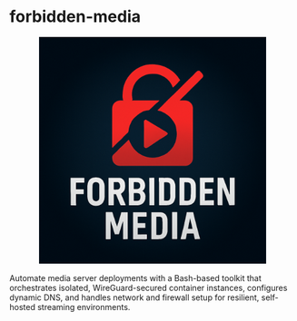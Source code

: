 # forbidden-media

<div align="center">
  <img src="assets/forbidden_media_logo.png" alt="Forbidden Media logo" width="400">
</div>



Automate media server deployments with a Bash-based toolkit that orchestrates isolated, WireGuard-secured container instances, configures dynamic DNS, and handles network and firewall setup for resilient, self-hosted streaming environments.

